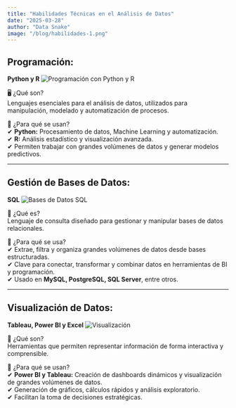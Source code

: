 ```yaml
---
title: "Habilidades Técnicas en el Análisis de Datos"
date: "2025-03-28"
author: "Data Snake"
image: "/blog/habilidades-1.png"
---
```


## Programación:  
**Python y R**
![Programación con Python y R](/blog/programacion.png)

🖥️ ¿Qué son?  
Lenguajes esenciales para el análisis de datos, utilizados para manipulación, modelado y automatización de procesos.

📍 ¿Para qué se usan?  
✔ **Python:** Procesamiento de datos, Machine Learning y automatización.  
✔ **R:** Análisis estadístico y visualización avanzada.  
✔ Permiten trabajar con grandes volúmenes de datos y generar modelos predictivos.

---

## Gestión de Bases de Datos:  
**SQL**
![Bases de Datos SQL](/blog/bases-datos.png)

💾 ¿Qué es?  
Lenguaje de consulta diseñado para gestionar y manipular bases de datos relacionales.

📍 ¿Para qué se usa?  
✔ Extrae, filtra y organiza grandes volúmenes de datos desde bases estructuradas.  
✔ Clave para conectar, transformar y combinar datos en herramientas de BI y programación.  
✔ Usado en **MySQL, PostgreSQL, SQL Server**, entre otros.

---

## Visualización de Datos:  
**Tableau, Power BI y Excel**
![Visualización](/blog/visualizacion.png)

📌 ¿Qué son?  
Herramientas que permiten representar información de forma interactiva y comprensible.

📍 ¿Para qué se usan?  
✔ **Power BI y Tableau:** Creación de dashboards dinámicos y visualización de grandes volúmenes de datos.  
✔ Generación de gráficos, cálculos rápidos y análisis exploratorio.  
✔ Facilitan la toma de decisiones estratégicas.
